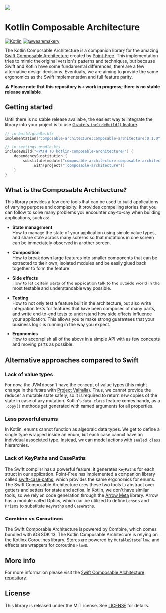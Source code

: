[![](https://jitpack.io/v/humblehacker/kotlin-composable-architecture.svg)](https://jitpack.io/#humblehacker/kotlin-composable-architecture)

# Kotlin Composable Architecture

[![Kotlin](https://img.shields.io/badge/kotlin-1.4.21-orange)](https://kotlinlang.org/docs/tutorials/getting-started.html)
[![@wearemakery](https://img.shields.io/badge/contact-@wearemakery-blue)](https://twitter.com/wearemakery)

The Kotlin Composable Architecture is a companion library for the amazing [Swift Composable Architecture](https://github.com/pointfreeco/swift-composable-architecture) created by [Point-Free](https://www.pointfree.co/). This implementation tries to mimic the original version's patterns and techniques, but because Swift and Kotlin have some fundamental differences, there are a few alternative design decisions. Eventually, we are aiming to provide the same ergonomics as the Swift implementation and full feature parity.

⚠️ **Please note that this repository is a work in progress; there is no stable release available.**

## Getting started

Until there is no stable release available, the easiest way to integrate the library into your project is to use [Gradle's `includeBuild()` feature](https://publicobject.com/2021/03/11/includebuild/).

```kotlin
// in build.gradle.kts
implementation("composable-architecture:composable-architecture:0.1.0")
```

```kotlin
// in settings.gradle.kts
includeBuild("<PATH TO kotlin-composable-architecture>") {
    dependencySubstitution {
        substitute(module("composable-architecture:composable-architecture"))
            .with(project(":composable-architecture"))
    }
}
```

## What is the Composable Architecture?

This library provides a few core tools that can be used to build applications of varying purpose and complexity. It provides compelling stories that you can follow to solve many problems you encounter day-to-day when building applications, such as:

* **State management**
  <br> How to manage the state of your application using simple value types, and share state across many screens so that mutations in one screen can be immediately observed in another screen.

* **Composition**
  <br> How to break down large features into smaller components that can be extracted to their own, isolated modules and be easily glued back together to form the feature.

* **Side effects**
  <br> How to let certain parts of the application talk to the outside world in the most testable and understandable way possible.

* **Testing**
  <br> How to not only test a feature built in the architecture, but also write integration tests for features that have been composed of many parts, and write end-to-end tests to understand how side effects influence your application. This allows you to make strong guarantees that your business logic is running in the way you expect.

* **Ergonomics**
  <br> How to accomplish all of the above in a simple API with as few concepts and moving parts as possible.

## Alternative approaches compared to Swift

### Lack of value types

For now, the JVM doesn't have the concept of value types (this might change in the future with [Project Valhalla](https://openjdk.java.net/projects/valhalla/)). Thus, we cannot provide the reducer a mutable state safely, so it is required to return new copies of the state in case of any mutation. Kotlin's `data class` feature comes handy, as a `.copy()` methods get generated with named arguments for all properties.

### Less powerful enums

In Kotlin, enums cannot function as algebraic data types. We get to define a single type wrapped inside an enum, but each case cannot have an individual associated type. Instead, we can model actions with `sealed class` hierarchies.

### Lack of KeyPaths and CasePaths

The Swift compiler has a powerful feature: it generates `KeyPath`s for each struct in our application. Point-Free has implemented a companion library called [swift-case-paths](https://github.com/pointfreeco/swift-case-paths), which provides the same ergonomics for enums. The Swift Composable Architecture uses these two tools to abstract over getters and setters for state and action. In Kotlin, we don't have similar tools, so we rely on code generation through the [Arrow Meta](https://github.com/arrow-kt/arrow) library. Arrow has a module called Optics, which can be utilized to define `Lens`es and `Prism`s to substitute `KeyPath`s and `CasePath`s.

### Combine vs Coroutines

The Swift Composable Architecture is powered by Combine, which comes bundled with iOS SDK 13. The Kotlin Composable Architecture is relying on the Kotlinx Coroutines library. Stores are powered by `MutableStateFlow`, and effects are wrappers for coroutine `Flow`s.

## More info

For more information please visit the [Swift Composable Architecture repository](https://github.com/pointfreeco/swift-composable-architecture).

## License

This library is released under the MIT license. See [LICENSE](LICENSE) for details.
